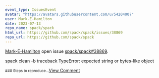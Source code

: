 ```yaml
---
event_type: IssuesEvent
avatar: "https://avatars.githubusercontent.com/u/5420400?"
user: Mark-E-Hamilton
date: 2023-07-13
repo_name: spack/spack
html_url: https://github.com/spack/spack/issues/38869
repo_url: https://github.com/spack/spack
---
```


<a href='https://github.com/Mark-E-Hamilton' target='_blank'>Mark-E-Hamilton</a> open issue <a href='https://github.com/spack/spack/issues/38869' target='_blank'>spack/spack#38869</a>.

<p>spack clean -b traceback TypeError: expected string or bytes-like object</p><small>### Steps to reproduce...</small><a href='https://github.com/spack/spack/issues/38869' target='_blank'>View Comment</a>